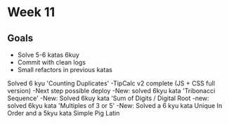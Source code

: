 # Week 11

## Goals
- Solve 5-6 katas 6kuy 
- Commit with clean logs 
- Small refactors in previous katas 

Solved 6 kyu 'Counting Duplicates' 
-TipCalc v2 complete (JS + CSS full version)
-Next step possible deploy
-New: solved 6kyu kata 'Tribonacci Sequence'
-New: Solved 6kuy kata 'Sum of Digits / Digital Root
-new: solved 6kyu kata 'Multiples of 3 or 5'
-New: Solved a 6 kyu kata Unique In Order and a 5kyu kata Simple Pig Latin
